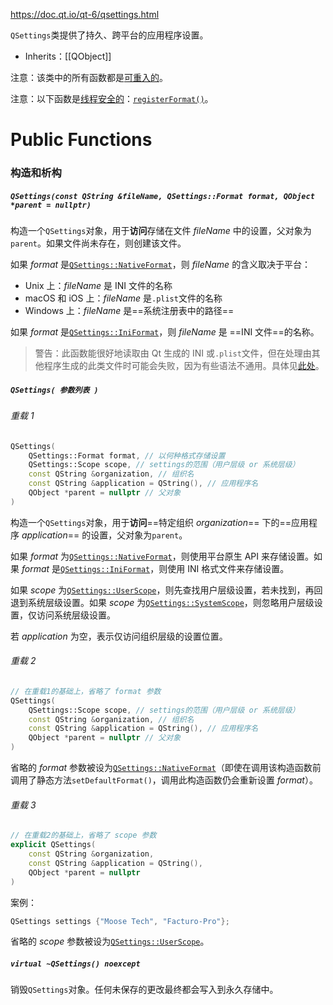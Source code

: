 https://doc.qt.io/qt-6/qsettings.html

`QSettings`类提供了持久、跨平台的应用程序设置。

- Inherits：[[QObject]]

注意：该类中的所有函数都是[可重入的](https://doc.qt.io/qt-6/threads-reentrancy.html)。

注意：以下函数是[线程安全的](https://doc.qt.io/qt-6/threads-reentrancy.html)：[`registerFormat()`](https://doc.qt.io/qt-6/qsettings.html#registerFormat)。


# Public Functions

### 构造和析构

##### `QSettings(const QString &fileName, QSettings::Format format, QObject *parent = nullptr)`

构造一个`QSettings`对象，用于**访问**存储在文件 *fileName* 中的设置，父对象为`parent`。如果文件尚未存在，则创建该文件。

如果 *format* 是[`QSettings::NativeFormat`](https://doc.qt.io/qt-6/qsettings.html#Format-enum)，则 *fileName* 的含义取决于平台：
- Unix 上：*fileName* 是 INI 文件的名称
- macOS 和 iOS 上：*fileName* 是`.plist`文件的名称
- Windows 上：*fileName* 是==系统注册表中的路径==

如果 *format* 是[`QSettings::IniFormat`](https://doc.qt.io/qt-6/qsettings.html#Format-enum)，则 *fileName* 是 ==INI 文件==的名称。

> 警告：此函数能很好地读取由 Qt 生成的 INI 或`.plist`文件，但在处理由其他程序生成的此类文件时可能会失败，因为有些语法不通用。具体见[此处](https://doc.qt.io/qt-6/qsettings.html#QSettings-2)。

##### `QSettings( 参数列表 )`

###### 重载 1

```cpp
QSettings(
	QSettings::Format format, // 以何种格式存储设置
	QSettings::Scope scope, // settings的范围（用户层级 or 系统层级）
	const QString &organization, // 组织名
	const QString &application = QString(), // 应用程序名
	QObject *parent = nullptr // 父对象
)
```

构造一个`QSettings`对象，用于**访问**==特定组织 *organization*== 下的==应用程序 *application*== 的设置，父对象为`parent`。

如果 *format* 为[`QSettings::NativeFormat`](https://doc.qt.io/qt-6/qsettings.html#Format-enum)，则使用平台原生 API 来存储设置。如果 *format* 是[`QSettings::IniFormat`](https://doc.qt.io/qt-6/qsettings.html#Format-enum)，则使用 INI 格式文件来存储设置。

如果 *scope* 为[`QSettings::UserScope`](https://doc.qt.io/qt-6/qsettings.html#Scope-enum)，则先查找用户层级设置，若未找到，再回退到系统层级设置。如果 *scope* 为[`QSettings::SystemScope`](https://doc.qt.io/qt-6/qsettings.html#Scope-enum)，则忽略用户层级设置，仅访问系统层级设置。

若 *application* 为空，表示仅访问组织层级的设置位置。

###### 重载 2

```cpp
// 在重载1的基础上，省略了 format 参数
QSettings(
	QSettings::Scope scope, // settings的范围（用户层级 or 系统层级）
	const QString &organization, // 组织名
	const QString &application = QString(), // 应用程序名
	QObject *parent = nullptr // 父对象
)
```

省略的 *format* 参数被设为[`QSettings::NativeFormat`](https://doc.qt.io/qt-6/qsettings.html#Format-enum)（即使在调用该构造函数前调用了静态方法`setDefaultFormat()`，调用此构造函数仍会重新设置 *format*）。

###### 重载 3

```cpp
// 在重载2的基础上，省略了 scope 参数
explicit QSettings(
	const QString &organization,
	const QString &application = QString(),
	QObject *parent = nullptr
)
```

案例：

```cpp
QSettings settings {"Moose Tech", "Facturo-Pro"};
```

省略的 *scope* 参数被设为[`QSettings::UserScope`](https://doc.qt.io/qt-6/qsettings.html#Scope-enum)。

##### `virtual ~QSettings() noexcept`

销毁`QSettings`对象。任何未保存的更改最终都会写入到永久存储中。